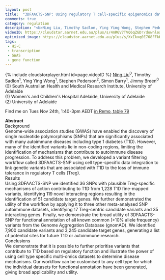 ```yaml
---
layout: post
title:  "3DFAACTS-SNP: Using regulatory T cell-specific epigenomics data to uncover candidate mechanisms of Type-1 Diabetes (T1D) risk"
comments: true
category: regulation
description: "<b>Ning Liu, Timothy Sadlon, Ying Ying Wong, Stephen Pederson, Simon Barry, Jimmy Breen</b><br/>Background<br/>Genome-wide association studies (GW..."
videoID: https://cloudstor.aarnet.edu.au/plus/s/4mRGV7TVQ6qZGDr/download
optimized_image: https://cloudstor.aarnet.edu.au/plus/s/XxIkxq0E768FFkH/download
tags:
 - Hi-C
 - transcription
 - GWAS
 - gene function
---
```

{% include cloudstorplayer.html id=page.videoID %}
<u>Ning Liu</u><sup>0</sup>, Timothy Sadlon<sup>1</sup>, Ying Ying Wong<sup>1</sup>, Stephen Pederson<sup>2</sup>, Simon Barry<sup>1</sup>, Jimmy Breen<sup>0</sup><br/>
\(0\) South Australian Health and Medical Research Institute, University of Adelaide<br/>
\(1\) Women's and Children's Hospital Adelaide, University of Adelaide<br/>
\(2\) University of Adelaide

Find me on Tues Nov 24th, 1:40-3pm AEDT [in Remo, table 79](https://live.remo.co/e/abacbs2020-day-1/register)

<b>Abstract</b><br/>
Background<br/>Genome-wide association studies \(GWAS\) have enabled the discovery of single nucleotide polymorphisms \(SNPs\) that are significantly associated with many autoimmune diseases including type 1 diabetes \(T1D\). However, many of the identified variants lie in non-coding regions, limiting the identification of mechanisms that contribute to autoimmune disease progression. To address this problem, we developed a variant filtering workflow called 3DFAACTS-SNP using cell type-specific data integration to link genetic variants that are associated with T1D to the loss of immune tolerance in regulatory T cells \(Treg\).<br/>Results<br/>Using 3DFAACTS-SNP we identified 36 SNPs with plausible Treg-specific mechanisms of action contributing to T1D from 1,228 T1D fine-mapped variants, identifying 119 novel interacting regions resulting in the identification of 51 candidate target genes. We further demonstrated the utility of the workflow by applying it to three other meta-analysed SNP autoimmune datasets, identifying 17 Treg-centric candidate variants and 35 interacting genes. Finally, we demonstrate the broad utility of 3DFAACTS-SNP for functional annotation of all known common \(&gt;10% allele frequency\) variants from the Genome Aggregation Database \(gnomAD\). We identified 7,900 candidate variants and 3,245 candidate target genes, generating a list of potential sites for future T1D or autoimmune research. <br/>Conclusions<br/>We demonstrate that it is possible to further prioritise variants that contribute to T1D based on regulatory function and illustrate the power of using cell type specific multi-omics datasets to determine disease mechanisms. Our workflow can be customised to any cell type for which the individual datasets for functional annotation have been generated, giving broad applicability and utility.
